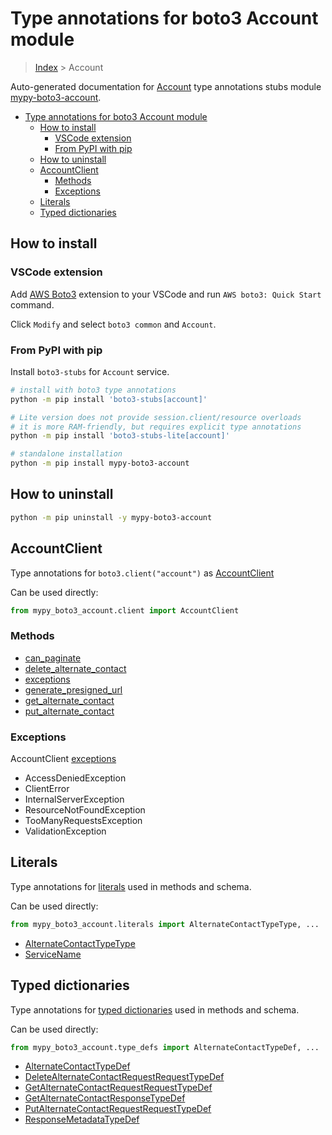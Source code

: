 <a id="type-annotations-for-boto3-account-module"></a>

# Type annotations for boto3 Account module

> [Index](..) > Account

Auto-generated documentation for
[Account](https://boto3.amazonaws.com/v1/documentation/api/latest/reference/services/account.html#Account)
type annotations stubs module
[mypy-boto3-account](https://pypi.org/project/mypy-boto3-account/).

- [Type annotations for boto3 Account module](#type-annotations-for-boto3-account-module)
  - [How to install](#how-to-install)
    - [VSCode extension](#vscode-extension)
    - [From PyPI with pip](#from-pypi-with-pip)
  - [How to uninstall](#how-to-uninstall)
  - [AccountClient](#accountclient)
    - [Methods](#methods)
    - [Exceptions](#exceptions)
  - [Literals](#literals)
  - [Typed dictionaries](#typed-dictionaries)

<a id="how-to-install"></a>

## How to install

<a id="vscode-extension"></a>

### VSCode extension

Add
[AWS Boto3](https://marketplace.visualstudio.com/items?itemName=Boto3typed.boto3-ide)
extension to your VSCode and run `AWS boto3: Quick Start` command.

Click `Modify` and select `boto3 common` and `Account`.

<a id="from-pypi-with-pip"></a>

### From PyPI with pip

Install `boto3-stubs` for `Account` service.

```bash
# install with boto3 type annotations
python -m pip install 'boto3-stubs[account]'

# Lite version does not provide session.client/resource overloads
# it is more RAM-friendly, but requires explicit type annotations
python -m pip install 'boto3-stubs-lite[account]'

# standalone installation
python -m pip install mypy-boto3-account
```

<a id="how-to-uninstall"></a>

## How to uninstall

```bash
python -m pip uninstall -y mypy-boto3-account
```

<a id="accountclient"></a>

## AccountClient

Type annotations for `boto3.client("account")` as [AccountClient](./client.md)

Can be used directly:

```python
from mypy_boto3_account.client import AccountClient
```

<a id="methods"></a>

### Methods

- [can_paginate](./client.md#can_paginate)
- [delete_alternate_contact](./client.md#delete_alternate_contact)
- [exceptions](./client.md#exceptions)
- [generate_presigned_url](./client.md#generate_presigned_url)
- [get_alternate_contact](./client.md#get_alternate_contact)
- [put_alternate_contact](./client.md#put_alternate_contact)

<a id="exceptions"></a>

### Exceptions

AccountClient [exceptions](./client.md#exceptions)

- AccessDeniedException
- ClientError
- InternalServerException
- ResourceNotFoundException
- TooManyRequestsException
- ValidationException

<a id="literals"></a>

## Literals

Type annotations for [literals](./literals.md) used in methods and schema.

Can be used directly:

```python
from mypy_boto3_account.literals import AlternateContactTypeType, ...
```

- [AlternateContactTypeType](./literals.md#alternatecontacttypetype)
- [ServiceName](./literals.md#servicename)

<a id="typed-dictionaries"></a>

## Typed dictionaries

Type annotations for [typed dictionaries](./type_defs.md) used in methods and
schema.

Can be used directly:

```python
from mypy_boto3_account.type_defs import AlternateContactTypeDef, ...
```

- [AlternateContactTypeDef](./type_defs.md#alternatecontacttypedef)
- [DeleteAlternateContactRequestRequestTypeDef](./type_defs.md#deletealternatecontactrequestrequesttypedef)
- [GetAlternateContactRequestRequestTypeDef](./type_defs.md#getalternatecontactrequestrequesttypedef)
- [GetAlternateContactResponseTypeDef](./type_defs.md#getalternatecontactresponsetypedef)
- [PutAlternateContactRequestRequestTypeDef](./type_defs.md#putalternatecontactrequestrequesttypedef)
- [ResponseMetadataTypeDef](./type_defs.md#responsemetadatatypedef)
